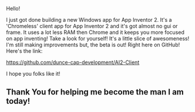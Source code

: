 Hello!

I just got done building a new Windows app for App Inventor 2.
It's a 'Chromeless' client app for App Inventor 2 and it's got almost no gui or frame.
It uses a lot less RAM then Chrome and it keeps you more focused on app inventing!
Take a look for yourself!
It's a little slice of awesomeness!
I'm still making improvements but, the beta is out! Right here on GitHub!
Here's the link:

https://github.com/dunce-cap-development/AI2-Client

I hope you folks like it!
## Thank You for helping me become the man I am today!
